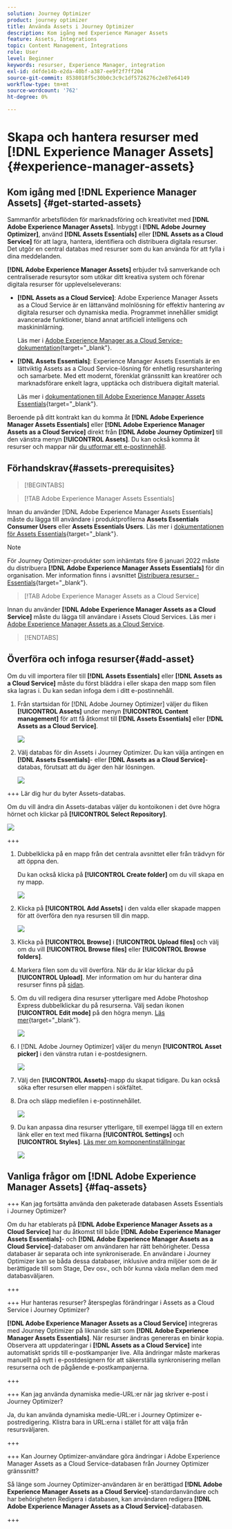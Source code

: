 ```yaml
---
solution: Journey Optimizer
product: journey optimizer
title: Använda Assets i Journey Optimizer
description: Kom igång med Experience Manager Assets
feature: Assets, Integrations
topic: Content Management, Integrations
role: User
level: Beginner
keywords: resurser, Experience Manager, integration
exl-id: d4fde14b-e2da-40bf-a387-ee9f2f7ff204
source-git-commit: 8538018f5c30b0c3c9c1df5726276c2e87e64149
workflow-type: tm+mt
source-wordcount: '762'
ht-degree: 0%

---
```


# Skapa och hantera resurser med [!DNL Experience Manager Assets]{#experience-manager-assets}

## Kom igång med [!DNL Experience Manager Assets] {#get-started-assets}

Sammanför arbetsflöden för marknadsföring och kreativitet med **[!DNL Adobe Experience Manager Assets]**. Inbyggt i **[!DNL Adobe Journey Optimizer]**, använd **[!DNL Assets Essentials]** eller **[!DNL Assets as a Cloud Service]** för att lagra, hantera, identifiera och distribuera digitala resurser. Det utgör en central databas med resurser som du kan använda för att fylla i dina meddelanden.

**[!DNL Adobe Experience Manager Assets]** erbjuder två samverkande och centraliserade resursytor som utökar ditt kreativa system och förenar digitala resurser för upplevelseleverans:

* **[!DNL Assets as a Cloud Service]**: Adobe Experience Manager Assets as a Cloud Service är en lättanvänd molnlösning för effektiv hantering av digitala resurser och dynamiska media. Programmet innehåller smidigt avancerade funktioner, bland annat artificiell intelligens och maskininlärning.

  Läs mer i [Adobe Experience Manager as a Cloud Service-dokumentation](https://experienceleague.adobe.com/docs/experience-manager-cloud-service/content/assets/overview.html?lang=sv-SE){target="_blank"}.

* **[!DNL Assets Essentials]**: Experience Manager Assets Essentials är en lättviktig Assets as a Cloud Service-lösning för enhetlig resurshantering och samarbete. Med ett modernt, förenklat gränssnitt kan kreatörer och marknadsförare enkelt lagra, upptäcka och distribuera digitalt material.

  Läs mer i [dokumentationen till Adobe Experience Manager Assets Essentials](https://experienceleague.adobe.com/docs/experience-manager-assets-essentials/help/introduction.html?lang=sv-SE){target="_blank"}.

Beroende på ditt kontrakt kan du komma åt **[!DNL Adobe Experience Manager Assets Essentials]** eller **[!DNL Adobe Experience Manager Assets as a Cloud Service]** direkt från **[!DNL Adobe Journey Optimizer]** till den vänstra menyn **[!UICONTROL Assets]**. Du kan också komma åt resurser och mappar när [du utformar ett e-postinnehåll](../email/get-started-email-design.md).

## Förhandskrav{#assets-prerequisites}

>[!BEGINTABS]

>[!TAB Adobe Experience Manager Assets Essentials]

Innan du använder [!DNL Adobe Experience Manager Assets Essentials] måste du lägga till användare i produktprofilerna **Assets Essentials Consumer Users** eller **Assets Essentials Users**. Läs mer i [dokumentationen för Assets Essentials](https://experienceleague.adobe.com/docs/experience-manager-assets-essentials/help/get-started-admins/deploy-administer.html?lang=sv-SE#add-user-groups){target="_blank"}.

>[!NOTE]
>För Journey Optimizer-produkter som inhämtats före 6 januari 2022 måste du distribuera **[!DNL Adobe Experience Manager Assets Essentials]** för din organisation. Mer information finns i avsnittet [Distribuera resurser - Essentials](https://experienceleague.adobe.com/docs/experience-manager-assets-essentials/help/deploy-administer.html?lang=sv-SE){target="_blank"}.

>[!TAB Adobe Experience Manager Assets as a Cloud Service]

Innan du använder **[!DNL Adobe Experience Manager Assets as a Cloud Service]** måste du lägga till användare i Assets Cloud Services. Läs mer i [Adobe Experience Manager Assets as a Cloud Service](https://experienceleague.adobe.com/docs/experience-manager-cloud-service/content/security/ims-support.html?lang=sv-SE).

>[!ENDTABS]

## Överföra och infoga resurser{#add-asset}

Om du vill importera filer till **[!DNL Assets Essentials]** eller **[!DNL Assets as a Cloud Service]** måste du först bläddra i eller skapa den mapp som filen ska lagras i. Du kan sedan infoga dem i ditt e-postinnehåll.

1. Från startsidan för [!DNL Adobe Journey Optimizer] väljer du fliken **[!UICONTROL Assets]** under menyn **[!UICONTROL Content management]** för att få åtkomst till **[!DNL Assets Essentials]** eller **[!DNL Assets as a Cloud Service]**.

   ![](assets/media_library_1.png)

1. Välj databas för din Assets i Journey Optimizer. Du kan välja antingen en **[!DNL Assets Essentials]**- eller **[!DNL Assets as a Cloud Service]**-databas, förutsatt att du äger den här lösningen.

   ![](assets/media_library_4.png)

+++ Lär dig hur du byter Assets-databas.

   Om du vill ändra din Assets-databas väljer du kontoikonen i det övre högra hörnet och klickar på **[!UICONTROL Select Repository]**.

   ![](assets/media_library_3.png)

+++

1. Dubbelklicka på en mapp från det centrala avsnittet eller från trädvyn för att öppna den.

   Du kan också klicka på **[!UICONTROL Create folder]** om du vill skapa en ny mapp.

   ![](assets/media_library_8.png)

1. Klicka på **[!UICONTROL Add Assets]** i den valda eller skapade mappen för att överföra den nya resursen till din mapp.

   ![](assets/media_library_2.png)

1. Klicka på **[!UICONTROL Browse]** i **[!UICONTROL Upload files]** och välj om du vill **[!UICONTROL Browse files]** eller **[!UICONTROL Browse folders]**.

1. Markera filen som du vill överföra. När du är klar klickar du på **[!UICONTROL Upload]**. Mer information om hur du hanterar dina resurser finns på [sidan](https://experienceleague.adobe.com/docs/experience-manager-assets-essentials/help/manage-organize.html?lang=sv-SE).

1. Om du vill redigera dina resurser ytterligare med Adobe Photoshop Express dubbelklickar du på resurserna. Välj sedan ikonen **[!UICONTROL Edit mode]** på den högra menyn. [Läs mer](https://experienceleague.adobe.com/docs/experience-manager-assets-essentials/help/edit-images.html?lang=sv-SE){target="_blank"}.

   ![](assets/media_library_12.png)

1. I [!DNL Adobe Journey Optimizer] väljer du menyn **[!UICONTROL Asset picker]** i den vänstra rutan i e-postdesignern.

   ![](assets/media_library_5.png)

1. Välj den **[!UICONTROL Assets]**-mapp du skapat tidigare. Du kan också söka efter resursen eller mappen i sökfältet.

1. Dra och släpp mediefilen i e-postinnehållet.

   ![](assets/media_library_6.png)

1. Du kan anpassa dina resurser ytterligare, till exempel lägga till en extern länk eller en text med flikarna **[!UICONTROL Settings]** och **[!UICONTROL Styles]**. [Läs mer om komponentinställningar](../email/content-components.md)

   ![](assets/media_library_13.png)

   <!--
    After adding your asset to your email, use the **[!UICONTROL Find similar Stock photos]** option to locate Stock photos that match the content, color, and composition of your image. [Learn more about Adobe Stock](stock.md).

    Note that this option is available for licensed/unlicensed Stock images and images from your Assets folder. 

    ![](assets/media_library_14.png)
    -->


## Vanliga frågor om [!DNL Adobe Experience Manager Assets] {#faq-assets}

+++ Kan jag fortsätta använda den paketerade databasen Assets Essentials i Journey Optimizer?

Om du har etablerats på **[!DNL Adobe Experience Manager Assets as a Cloud Service]** har du åtkomst till både **[!DNL Adobe Experience Manager Assets Essentials]**- och **[!DNL Adobe Experience Manager Assets as a Cloud Service]**-databaser om användaren har rätt behörigheter. Dessa databaser är separata och inte synkroniserade. En användare i Journey Optimizer kan se båda dessa databaser, inklusive andra miljöer som de är berättigade till som Stage, Dev osv., och bör kunna växla mellan dem med databasväljaren.

+++

+++ Hur hanteras resurser? återspeglas förändringar i Assets as a Cloud Service i Journey Optimizer?

**[!DNL Adobe Experience Manager Assets as a Cloud Service]** integreras med Journey Optimizer på liknande sätt som **[!DNL Adobe Experience Manager Assets Essentials]**. När resurser ändras genereras en binär kopia. Observera att uppdateringar i **[!DNL Assets as a Cloud Service]** inte automatiskt sprids till e-postkampanjer live. Alla ändringar måste markeras manuellt på nytt i e-postdesignern för att säkerställa synkronisering mellan resurserna och de pågående e-postkampanjerna.

+++

+++ Kan jag använda dynamiska medie-URL:er när jag skriver e-post i Journey Optimizer?

Ja, du kan använda dynamiska medie-URL:er i Journey Optimizer e-postredigering. Klistra bara in URL:erna i stället för att välja från resursväljaren.

+++

+++ Kan Journey Optimizer-användare göra ändringar i Adobe Experience Manager Assets as a Cloud Service-databasen från Journey Optimizer gränssnitt?

Så länge som Journey Optimizer-användaren är en berättigad **[!DNL Adobe Experience Manager Assets as a Cloud Service]**-standardanvändare och har behörigheten Redigera i databasen, kan användaren redigera **[!DNL Adobe Experience Manager Assets as a Cloud Service]**-databasen.

+++
